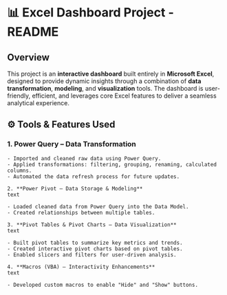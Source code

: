# 📊 Excel Dashboard Project - README

## Overview
This project is an **interactive dashboard** built entirely in **Microsoft Excel**, designed to provide dynamic insights through a combination of **data transformation**, **modeling**, and **visualization** tools. The dashboard is user-friendly, efficient, and leverages core Excel features to deliver a seamless analytical experience.

## ⚙️ Tools & Features Used

### 1. **Power Query – Data Transformation**
```text
- Imported and cleaned raw data using Power Query.
- Applied transformations: filtering, grouping, renaming, calculated columns.
- Automated the data refresh process for future updates.

2. **Power Pivot – Data Storage & Modeling**
text

- Loaded cleaned data from Power Query into the Data Model.
- Created relationships between multiple tables.

3. **Pivot Tables & Pivot Charts – Data Visualization**
text

- Built pivot tables to summarize key metrics and trends.
- Created interactive pivot charts based on pivot tables.
- Enabled slicers and filters for user-driven analysis.

4. **Macros (VBA) – Interactivity Enhancements**
text

- Developed custom macros to enable "Hide" and "Show" buttons.
